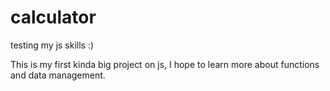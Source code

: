 # calculator
testing my js skills :)

This is my first kinda big project on js, I hope to learn more about functions and data management.